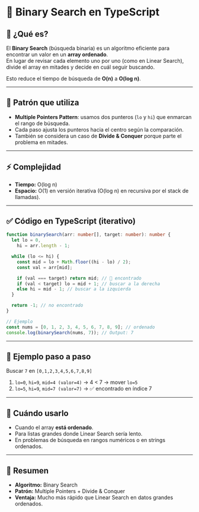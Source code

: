 # 🔎 Binary Search en TypeScript

## 📌 ¿Qué es?

El **Binary Search** (búsqueda binaria) es un algoritmo eficiente para encontrar un valor en un **array ordenado**.  
En lugar de revisar cada elemento uno por uno (como en Linear Search), divide el array en mitades y decide en cuál seguir buscando.

Esto reduce el tiempo de búsqueda de **O(n)** a **O(log n)**.

---

## 🧩 Patrón que utiliza

- **Multiple Pointers Pattern**: usamos dos punteros (`lo` y `hi`) que enmarcan el rango de búsqueda.
- Cada paso ajusta los punteros hacia el centro según la comparación.
- También se considera un caso de **Divide & Conquer** porque parte el problema en mitades.

---

## ⚡ Complejidad

- **Tiempo:** O(log n)
- **Espacio:** O(1) en versión iterativa (O(log n) en recursiva por el stack de llamadas).

---

## ✅ Código en TypeScript (iterativo)

```ts
function binarySearch(arr: number[], target: number): number {
  let lo = 0,
    hi = arr.length - 1;

  while (lo <= hi) {
    const mid = lo + Math.floor((hi - lo) / 2);
    const val = arr[mid];

    if (val === target) return mid; // 🎯 encontrado
    if (val < target) lo = mid + 1; // buscar a la derecha
    else hi = mid - 1; // buscar a la izquierda
  }

  return -1; // no encontrado
}

// Ejemplo
const nums = [0, 1, 2, 3, 4, 5, 6, 7, 8, 9]; // ordenado
console.log(binarySearch(nums, 7)); // Output: 7
```

---

## 🧠 Ejemplo paso a paso

Buscar `7` en `[0,1,2,3,4,5,6,7,8,9]`

1. `lo=0`, `hi=9`, `mid=4 (valor=4)` → 4 < 7 → mover `lo=5`
2. `lo=5`, `hi=9`, `mid=7 (valor=7)` → ✅ encontrado en índice 7

---

## 🎯 Cuándo usarlo

- Cuando el array **está ordenado**.
- Para listas grandes donde Linear Search sería lento.
- En problemas de búsqueda en rangos numéricos o en strings ordenados.

---

## 🔑 Resumen

- **Algoritmo:** Binary Search
- **Patrón:** Multiple Pointers + Divide & Conquer
- **Ventaja:** Mucho más rápido que Linear Search en datos grandes ordenados.
